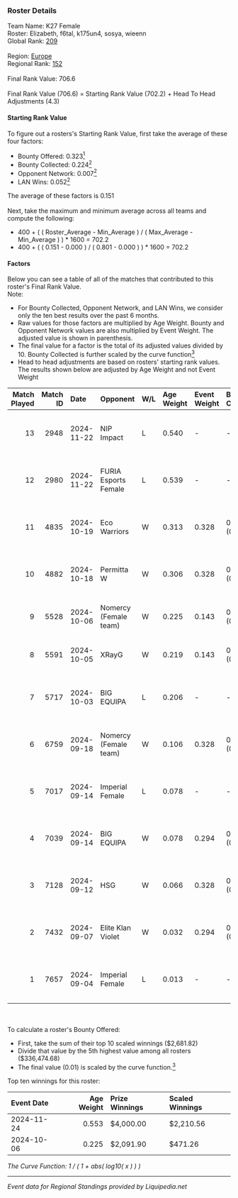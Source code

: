 ### Roster Details<br />
Team Name: K27 Female<br />
Roster: Elizabeth, f6tal, k175un4, sosya, wieenn<br />
Global Rank: [209](../standings_global.md)<br />
<br />
Region: [Europe]( ../standings_europe.md)<br />
Regional Rank: [152]( ../standings_europe.md)<br />
<br />
Final Rank Value:  706.6<br />
<br />
Final Rank Value (706.6) = Starting Rank Value (702.2) + Head To Head Adjustments (4.3)<br />

#### Starting Rank Value<br />
To figure out a rosters's Starting Rank Value, first take the average of these four factors:<br />
- Bounty Offered: 0.323[<sup>1</sup>](#table2)
- Bounty Collected: 0.224[<sup>2</sup>](#table1)
- Opponent Network: 0.007[<sup>2</sup>](#table1)
- LAN Wins: 0.052[<sup>2</sup>](#table1)

The average of these factors is 0.151<br />
<br />
Next, take the maximum and minimum average across all teams and compute the following:<br />
- 400 + ( ( Roster_Average - Min_Average ) / ( Max_Average - Min_Average ) ) * 1600 = 702.2
- 400 + ( ( 0.151 - 0.000 ) / ( 0.801 - 0.000 ) ) * 1600 = 702.2


#### Factors<br />
Below you can see a table of all of the matches that contributed to this roster's Final Rank Value.<br />
Note:<br />

- For Bounty Collected, Opponent Network, and LAN Wins, we consider only the ten best results over the past 6 months.
- Raw values for those factors are multiplied by Age Weight. Bounty and Opponent Network values are also multiplied by Event Weight. The adjusted value is shown in parenthesis.
- The final value for a factor is the total of its adjusted values divided by 10. Bounty Collected is further scaled by the curve function[<sup>3</sup>](#curveFunction)
- Head to head adjustments are based on rosters' starting rank values. The results shown below are adjusted by Age Weight and not Event Weight
<span id="table1"></span><br />


| Match Played | Match ID | Date       | Opponent              | W/L | Age Weight | Event Weight | Bounty Collected | Opponent Network | LAN Wins  | H2H Adj. | Roster                                       |
| -: | -: | :- | :- | :- | :- | :- | :- | :- | :- | -: | :- |
|           13 |     2948 | 2024-11-22 | NIP Impact            | L   | 0.540      | -            | -                | -                | -         |    -8.57 | Elizabeth, f6tal, k175un4, sosya, wieenn     |
|           12 |     2980 | 2024-11-22 | FURIA Esports Female  | L   | 0.539      | -            | -                | -                | -         |    -4.00 | Elizabeth, f6tal, k175un4, sosya, wieenn     |
|           11 |     4835 | 2024-10-19 | Eco Warriors          | W   | 0.313      | 0.328        | 0.022 (0.002)    | 0.244 (0.025)    | 0 (0.000) |     6.10 | Elizabeth, f6tal, k175un4, sosya, wieenn     |
|           10 |     4882 | 2024-10-18 | Permitta W            | W   | 0.306      | 0.328        | 0.003 (0.000)    | 0.172 (0.017)    | 0 (0.000) |     3.99 | Elizabeth, f6tal, k175un4, sosya, wieenn     |
|            9 |     5528 | 2024-10-06 | Nomercy (Female team) | W   | 0.225      | 0.143        | 0.004 (0.000)    | 0.344 (0.011)    | 1 (0.225) |     3.25 | donotbesadd, Elizabeth, f6tal, sosya, wieenn |
|            8 |     5591 | 2024-10-05 | XRayG                 | W   | 0.219      | 0.143        | 0.001 (0.000)    | 0.017 (0.001)    | 1 (0.219) |     2.57 | donotbesadd, Elizabeth, f6tal, sosya, wieenn |
|            7 |     5717 | 2024-10-03 | BIG EQUIPA            | L   | 0.206      | -            | -                | -                | -         |    -2.64 | Elizabeth, f6tal, k175un4, sosya, wieenn     |
|            6 |     6759 | 2024-09-18 | Nomercy (Female team) | W   | 0.106      | 0.328        | 0.004 (0.000)    | 0.344 (0.012)    | 0 (0.000) |     1.53 | Elizabeth, f6tal, k175un4, sosya, wieenn     |
|            5 |     7017 | 2024-09-14 | Imperial Female       | L   | 0.078      | -            | -                | -                | -         |    -0.35 | Elizabeth, f6tal, k175un4, sosya, wieenn     |
|            4 |     7039 | 2024-09-14 | BIG EQUIPA            | W   | 0.078      | 0.294        | 0.021 (0.000)    | 0.058 (0.001)    | 0 (0.000) |     1.46 | Elizabeth, f6tal, k175un4, sosya, wieenn     |
|            3 |     7128 | 2024-09-12 | HSG                   | W   | 0.066      | 0.328        | 0.002 (0.000)    | 0.048 (0.001)    | 0 (0.000) |     0.87 | Elizabeth, f6tal, k175un4, sosya, wieenn     |
|            2 |     7432 | 2024-09-07 | Elite Klan Violet     | W   | 0.032      | 0.294        | 0.000 (0.000)    | 0.020 (0.000)    | 0 (0.000) |     0.16 | Elizabeth, f6tal, k175un4, sosya, wieenn     |
|            1 |     7657 | 2024-09-04 | Imperial Female       | L   | 0.013      | -            | -                | -                | -         |    -0.06 | Elizabeth, f6tal, k175un4, sosya, wieenn     |

<br />
<span id="table2"></span><br />
To calculate a roster's Bounty Offered:<br />

- First, take the sum of their top 10 scaled winnings ($2,681.82)
- Divide that value by the 5th highest value among all rosters ($336,474.68)
- The final value (0.01) is scaled by the curve function.[<sup>3</sup>](#curveFunction)

Top ten winnings for this roster:<br />

| Event Date | Age Weight | Prize Winnings | Scaled Winnings |
| :- | -: | :- | :- |
| 2024-11-24 |      0.553 | $4,000.00      | $2,210.56       |
| 2024-10-06 |      0.225 | $2,091.90      | $471.26         |


<span id="curveFunction"></span>_The Curve Function: 1 / ( 1 + abs( log10( x ) ) )_<br />

---
_Event data for Regional Standings provided by Liquipedia.net_<br />
